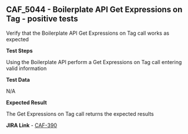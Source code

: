 ## CAF_5044 - Boilerplate API Get Expressions on Tag - positive tests ##

Verify that the Boilerplate API Get Expressions on Tag call works as expected

**Test Steps**

Using the Boilerplate API perform a Get Expressions on Tag call entering valid information

**Test Data**

N/A

**Expected Result**

The Get Expressions on Tag call returns the expected results

**JIRA Link** - [CAF-390](https://jira.autonomy.com/browse/CAF-390)

